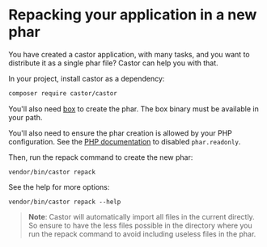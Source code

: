 # Repacking your application in a new phar

You have created a castor application, with many tasks, and you want to
distribute it as a single phar file? Castor can help you with that.

In your project, install castor as a dependency:

```bash
composer require castor/castor
```

You'll also need
[box](https://github.com/box-project/box/blob/main/doc/installation.md#installation)
to create the phar. The box binary must be available in your path.

You'll also need to ensure the phar creation is allowed by your PHP
configuration. See the [PHP
documentation](https://www.php.net/manual/en/phar.configuration.php#ini.phar.readonly) to disabled
`phar.readonly`.

Then, run the repack command to create the new phar:

```
vendor/bin/castor repack
```

See the help for more options:

```
vendor/bin/castor repack --help
```

> **Note**: Castor will automatically import all files in the current directly.
> So ensure to have the less files possible in the directory where you run the
> repack command to avoid including useless files in the phar.
